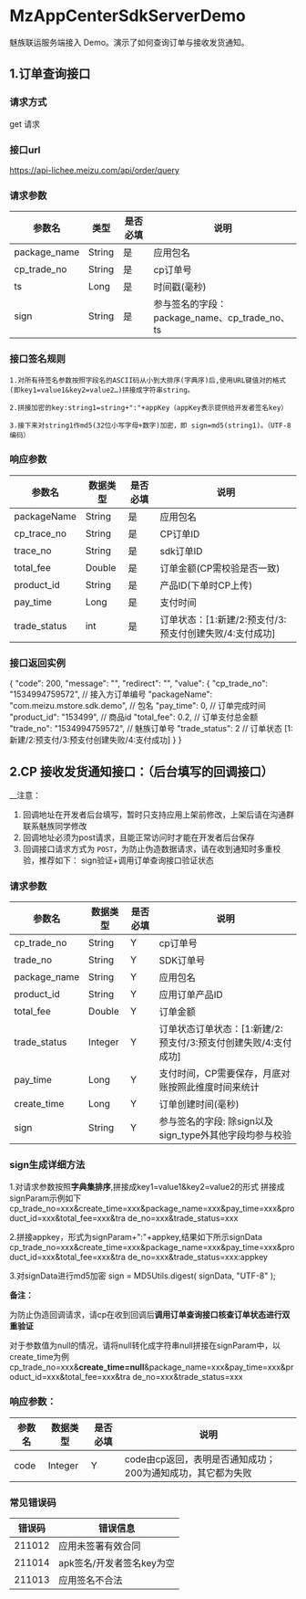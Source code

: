 # MzAppCenterSdkServerDemo

魅族联运服务端接入 Demo。演示了如何查询订单与接收发货通知。

## 1.订单查询接口 
### 请求方式
get 请求
### 接口url

https://api-lichee.meizu.com/api/order/query

### 请求参数
| 参数名 | 类型 | 是否必填 | 说明 |
| ------ | ------ | ------ | ------ |
| package_name | String | 是 | 应用包名 |
| cp_trade_no | String | 是 | cp订单号 |
| ts | Long | 是 | 时间戳(毫秒) |
| sign | String | 是 | 参与签名的字段：package_name、cp_trade_no、ts |

### 接口签名规则
    1.对所有待签名参数按照字段名的ASCII码从小到大排序(字典序)后,使用URL键值对的格式(即key1=value1&key2=value2…)拼接成字符串string。

    2.拼接加密的key:string1=string+":"+appKey（appKey表示提供给开发者签名key）

    3.接下来对string1作md5(32位小写字母+数字)加密，即 sign=md5(string1)。（UTF-8编码）

### 响应参数

| 参数名 | 数据类型 | 是否必填 | 说明 |
| ------ | ------ | ------ | ------ |
| packageName	| String | 是 | 应用包名
| cp_trace_no	| String | 是 | CP订单ID
| trace_no	| String | 是 | sdk订单ID
| total_fee	| Double | 是 | 订单金额(CP需校验是否一致)
| product_id | String | 是 | 产品ID(下单时CP上传)
| pay_time	| Long | 是 | 支付时间
| trade_status	| int | 是 | 订单状态：[1:新建/2:预支付/3:预支付创建失败/4:支付成功]

### 接口返回实例
{
	"code": 200,
	"message": "",
	"redirect": "",
	"value": {
		"cp_trade_no": "1534994759572", // 接入方订单编号
		"packageName": "com.meizu.mstore.sdk.demo", // 包名
		"pay_time": 0, // 订单完成时间 
		"product_id": "153499", // 商品id 
		"total_fee": 0.2,  // 订单支付总金额  
		"trade_no": "1534994759572", // 魅族订单号
		"trade_status": 2 // 订单状态 [1:新建/2:预支付/3:预支付创建失败/4:支付成功]
	}
}



## 2.CP 接收发货通知接口：（后台填写的回调接口）

__注意：
 1. 回调地址在开发者后台填写，暂时只支持应用上架前修改，上架后请在沟通群联系魅族同学修改
 2. 回调地址必须为post请求，且能正常访问时才能在开发者后台保存
 3. 回调接口请求方式为 `POST`，为防止伪造数据请求，请在收到通知时多重校验，推荐如下： sign验证+调用订单查询接口验证状态

### 请求参数
| 参数名 | 数据类型 | 是否必填 | 说明 |
| ------ | ------ | ------ | ------ |
| cp_trade_no | String | Y | cp订单号
| trade_no | String	| Y	| SDK订单号
| package_name | String | Y | 应用包名
| product_id | String |  Y | 应用订单产品ID
| total_fee  | Double | Y | 订单金额
| trade_status | Integer | Y | 订单状态订单状态：[1:新建/2:预支付/3:预支付创建失败/4:支付成功]
| pay_time | Long | Y | 支付时间，CP需要保存，月底对账按照此维度时间来统计
| create_time | Long | Y | 订单创建时间(毫秒)
| sign | String | Y	|  参与签名的字段: 除sign以及sign_type外其他字段均参与校验

### sign生成详细方法

1.对请求参数按照**字典集排序**,拼接成key1=value1&key2=value2的形式 拼接成signParam示例如下
cp_trade_no=xxx&create_time=xxx&package_name=xxx&pay_time=xxx&product_id=xxx&total_fee=xxx&tra de_no=xxx&trade_status=xxx

2.拼接appkey，形式为signParam+":"+appkey,结果如下所示signData
cp_trade_no=xxx&create_time=xxx&package_name=xxx&pay_time=xxx&product_id=xxx&total_fee=xxx&tra de_no=xxx&trade_status=xxx:appkey

3.对signData进行md5加密 sign = MD5Utils.digest( signData, "UTF-8" );

**备注：**

为防止伪造回调请求，请cp在收到回调后**调用订单查询接口核查订单状态进行双重验证**

对于参数值为null的情况，请将null转化成字符串null拼接在signParam中，以create_time为例
cp_trade_no=xxx&**create_time=null**&package_name=xxx&pay_time=xxx&product_id=xxx&total_fee=xxx&tra de_no=xxx&trade_status=xxx


### 响应参数：
| 参数名 | 数据类型 | 是否必填 | 说明 |
| ------ | ------ | ------ | ------ |
| code | Integer | Y | code由cp返回，表明是否通知成功；200为通知成功，其它都为失败 |

### 常见错误码

| 错误码 | 错误信息 |
| ------ | ------ | 
| 211012	| 应用未签署有效合同 |
| 211014	| apk签名/开发者签名key为空 |
| 211013	| 应用签名不合法 |
